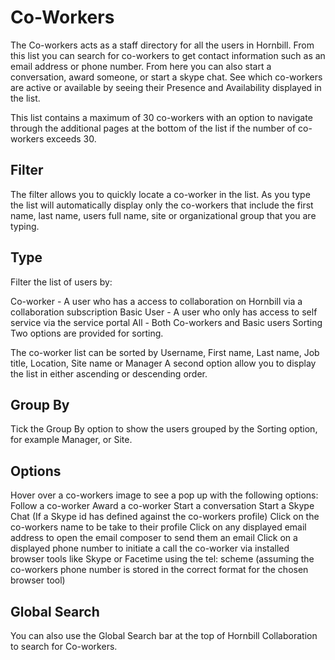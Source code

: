 # Co-Workers
The Co-workers acts as a staff directory for all the users in Hornbill. From this list you can search for co-workers to get contact information such as an email address or phone number. From here you can also start a conversation, award someone, or start a skype chat. See which co-workers are active or available by seeing their Presence and Availability displayed in the list.

This list contains a maximum of 30 co-workers with an option to navigate through the additional pages at the bottom of the list if the number of co-workers exceeds 30.

## Filter

The filter allows you to quickly locate a co-worker in the list. As you type the list will automatically display only the co-workers that include the first name, last name, users full name, site or organizational group that you are typing.

## Type
Filter the list of users by:

Co-worker - A user who has a access to collaboration on Hornbill via a collaboration subscription
Basic User - A user who only has access to self service via the service portal
All - Both Co-workers and Basic users
Sorting
Two options are provided for sorting.

The co-worker list can be sorted by Username, First name, Last name, Job title, Location, Site name or Manager
A second option allow you to display the list in either ascending or descending order.
## Group By
Tick the Group By option to show the users grouped by the Sorting option, for example Manager, or Site.

## Options
Hover over a co-workers image to see a pop up with the following options:
Follow a co-worker
Award a co-worker
Start a conversation
Start a Skype Chat (If a Skype id has defined against the co-workers profile)
Click on the co-workers name to be take to their profile
Click on any displayed email address to open the email composer to send them an email
Click on a displayed phone number to initiate a call the co-worker via installed browser tools like Skype or Facetime using the tel: scheme (assuming the co-workers phone number is stored in the correct format for the chosen browser tool)

## Global Search
You can also use the Global Search bar at the top of Hornbill Collaboration to search for Co-workers.

<!-- https://wiki.hornbill.com/index.php?title=Co-Workers -->